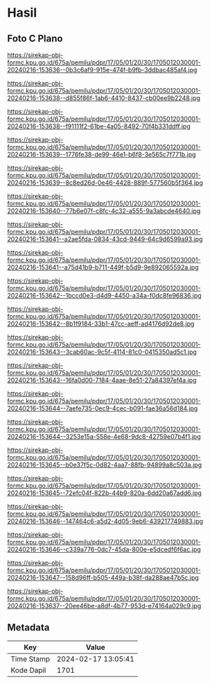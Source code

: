 # Hasil

## Foto C Plano

https://sirekap-obj-formc.kpu.go.id/675a/pemilu/pdpr/17/05/01/20/30/1705012030001-20240216-153636--0b3c6af9-915e-474f-b9fb-3ddbac485af4.jpg

https://sirekap-obj-formc.kpu.go.id/675a/pemilu/pdpr/17/05/01/20/30/1705012030001-20240216-153638--d855f86f-1ab6-4410-8437-cb00ee9b2248.jpg

https://sirekap-obj-formc.kpu.go.id/675a/pemilu/pdpr/17/05/01/20/30/1705012030001-20240216-153638--f91111f2-61be-4a05-8492-70f4b331ddff.jpg

https://sirekap-obj-formc.kpu.go.id/675a/pemilu/pdpr/17/05/01/20/30/1705012030001-20240216-153639--1776fe38-de99-46e1-b6f8-3e565c7f771b.jpg

https://sirekap-obj-formc.kpu.go.id/675a/pemilu/pdpr/17/05/01/20/30/1705012030001-20240216-153639--8c8ed26d-0e46-4428-889f-577560b5f364.jpg

https://sirekap-obj-formc.kpu.go.id/675a/pemilu/pdpr/17/05/01/20/30/1705012030001-20240216-153640--77b6e07f-c8fc-4c32-a555-9a3abcde4640.jpg

https://sirekap-obj-formc.kpu.go.id/675a/pemilu/pdpr/17/05/01/20/30/1705012030001-20240216-153641--a2ae5fda-0834-43cd-9449-64c9d6599a93.jpg

https://sirekap-obj-formc.kpu.go.id/675a/pemilu/pdpr/17/05/01/20/30/1705012030001-20240216-153641--a75d41b9-b711-449f-b5d9-9e892065592a.jpg

https://sirekap-obj-formc.kpu.go.id/675a/pemilu/pdpr/17/05/01/20/30/1705012030001-20240216-153642--1bccd0e3-d4d9-4450-a34a-f0dc8fe96836.jpg

https://sirekap-obj-formc.kpu.go.id/675a/pemilu/pdpr/17/05/01/20/30/1705012030001-20240216-153642--8b1f9184-33b1-47cc-aeff-ad4176d92de8.jpg

https://sirekap-obj-formc.kpu.go.id/675a/pemilu/pdpr/17/05/01/20/30/1705012030001-20240216-153643--3cab60ac-9c5f-4114-81c0-0415350ad5c1.jpg

https://sirekap-obj-formc.kpu.go.id/675a/pemilu/pdpr/17/05/01/20/30/1705012030001-20240216-153643--16fa0d00-7184-4aae-8e51-27a84397ef4a.jpg

https://sirekap-obj-formc.kpu.go.id/675a/pemilu/pdpr/17/05/01/20/30/1705012030001-20240216-153644--7aefe735-0ec9-4cec-b091-fae36a56d184.jpg

https://sirekap-obj-formc.kpu.go.id/675a/pemilu/pdpr/17/05/01/20/30/1705012030001-20240216-153644--3253e15a-558e-4e68-9dc8-42759e07b4f1.jpg

https://sirekap-obj-formc.kpu.go.id/675a/pemilu/pdpr/17/05/01/20/30/1705012030001-20240216-153645--b0e37f5c-0d82-4aa7-88fb-94899a8c503a.jpg

https://sirekap-obj-formc.kpu.go.id/675a/pemilu/pdpr/17/05/01/20/30/1705012030001-20240216-153645--72efc04f-822b-44b9-820a-6dd20a67add6.jpg

https://sirekap-obj-formc.kpu.go.id/675a/pemilu/pdpr/17/05/01/20/30/1705012030001-20240216-153646--147464c6-a5d2-4d05-9eb6-439217749883.jpg

https://sirekap-obj-formc.kpu.go.id/675a/pemilu/pdpr/17/05/01/20/30/1705012030001-20240216-153646--c339a776-0dc7-45da-800e-e5dcedf6f6ac.jpg

https://sirekap-obj-formc.kpu.go.id/675a/pemilu/pdpr/17/05/01/20/30/1705012030001-20240216-153647--158d96ff-b505-449a-b38f-da288ae47b5c.jpg

https://sirekap-obj-formc.kpu.go.id/675a/pemilu/pdpr/17/05/01/20/30/1705012030001-20240216-153637--20ee46be-a8df-4b77-953d-e74164a029c9.jpg


## Metadata

| Key        | Value               |
| ---------- | ------------------- |
| Time Stamp | 2024-02-17 13:05:41 |
| Kode Dapil | 1701                |




